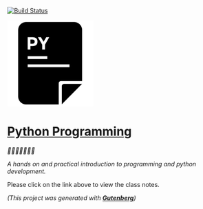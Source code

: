 [![Build Status](https://travis-ci.org/mottaquikarim/PythonProgramming.svg?branch=master)](https://travis-ci.org/mottaquikarim/PythonProgramming)

![icon](assets/pycon.png?raw=true)
# [Python Programming](https://mottaquikarim.github.io/PythonProgramming)

*🎉🎈🎂🍾🎊🍻💃*

*A hands on and practical introduction
 to programming and python development.*

Please click on the link above to view the class notes.

*(This project was generated with **[Gutenberg](https://github.com/mottaquikarim/gutenberg)**)*
